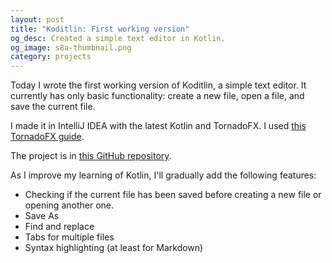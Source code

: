 ```yaml
---
layout: post
title: "Koditlin: First working version"
og_desc: Created a simple text editor in Kotlin.
og_image: s8a-thumbnail.png
category: projects
---
```

Today I wrote the first working version of Koditlin, a simple text editor. It currently has only basic functionality: create a new file, open a file, and save the current file.

I made it in IntelliJ IDEA with the latest Kotlin and TornadoFX. I used [this TornadoFX guide](https://edvin.gitbooks.io/tornadofx-guide/).

The project is in [this GitHub repository](https://github.com/S8A/koditlin).

As I improve my learning of Kotlin, I'll gradually add the following features:
- Checking if the current file has been saved before creating a new file or opening another one.
- Save As
- Find and replace
- Tabs for multiple files
- Syntax highlighting (at least for Markdown)
